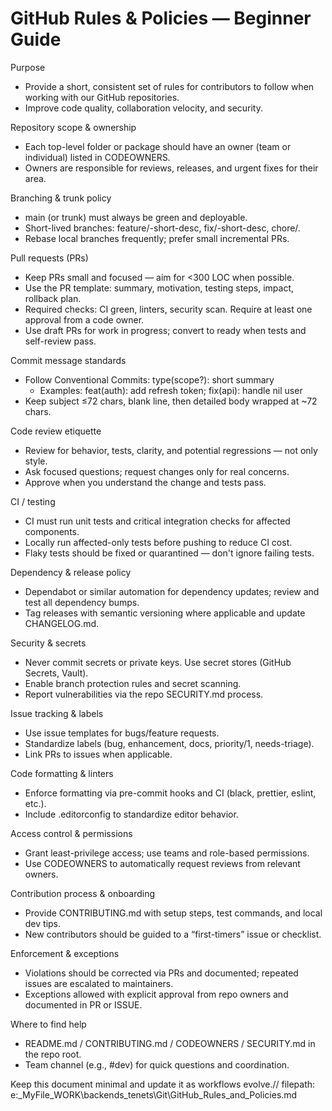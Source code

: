 # GitHub Rules & Policies — Beginner Guide

Purpose
- Provide a short, consistent set of rules for contributors to follow when working with our GitHub repositories.
- Improve code quality, collaboration velocity, and security.

Repository scope & ownership
- Each top-level folder or package should have an owner (team or individual) listed in CODEOWNERS.
- Owners are responsible for reviews, releases, and urgent fixes for their area.

Branching & trunk policy
- main (or trunk) must always be green and deployable.
- Short-lived branches: feature/<ticket>-short-desc, fix/<ticket>-short-desc, chore/<short-desc>.
- Rebase local branches frequently; prefer small incremental PRs.

Pull requests (PRs)
- Keep PRs small and focused — aim for <300 LOC when possible.
- Use the PR template: summary, motivation, testing steps, impact, rollback plan.
- Required checks: CI green, linters, security scan. Require at least one approval from a code owner.
- Use draft PRs for work in progress; convert to ready when tests and self-review pass.

Commit message standards
- Follow Conventional Commits: type(scope?): short summary
  - Examples: feat(auth): add refresh token; fix(api): handle nil user
- Keep subject ≤72 chars, blank line, then detailed body wrapped at ~72 chars.

Code review etiquette
- Review for behavior, tests, clarity, and potential regressions — not only style.
- Ask focused questions; request changes only for real concerns.
- Approve when you understand the change and tests pass.

CI / testing
- CI must run unit tests and critical integration checks for affected components.
- Locally run affected-only tests before pushing to reduce CI cost.
- Flaky tests should be fixed or quarantined — don't ignore failing tests.

Dependency & release policy
- Dependabot or similar automation for dependency updates; review and test all dependency bumps.
- Tag releases with semantic versioning where applicable and update CHANGELOG.md.

Security & secrets
- Never commit secrets or private keys. Use secret stores (GitHub Secrets, Vault).
- Enable branch protection rules and secret scanning.
- Report vulnerabilities via the repo SECURITY.md process.

Issue tracking & labels
- Use issue templates for bugs/feature requests.
- Standardize labels (bug, enhancement, docs, priority/1, needs-triage).
- Link PRs to issues when applicable.

Code formatting & linters
- Enforce formatting via pre-commit hooks and CI (black, prettier, eslint, etc.).
- Include .editorconfig to standardize editor behavior.

Access control & permissions
- Grant least-privilege access; use teams and role-based permissions.
- Use CODEOWNERS to automatically request reviews from relevant owners.

Contribution process & onboarding
- Provide CONTRIBUTING.md with setup steps, test commands, and local dev tips.
- New contributors should be guided to a “first-timers” issue or checklist.

Enforcement & exceptions
- Violations should be corrected via PRs and documented; repeated issues are escalated to maintainers.
- Exceptions allowed with explicit approval from repo owners and documented in PR or ISSUE.

Where to find help
- README.md / CONTRIBUTING.md / CODEOWNERS / SECURITY.md in the repo root.
- Team channel (e.g., #dev) for quick questions and coordination.

Keep this document minimal and update it as workflows evolve.// filepath: e:\_MyFile\_WORK\backends_tenets\Git\GitHub_Rules_and_Policies.md
